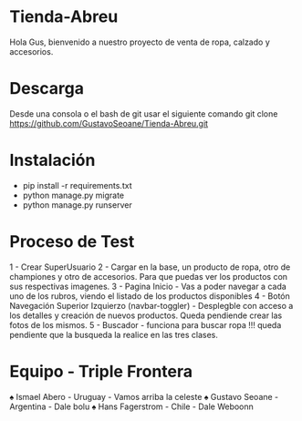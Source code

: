 # Tienda-Abreu
Hola Gus, bienvenido a nuestro proyecto de venta de ropa, calzado y accesorios.

# Descarga
Desde una consola o el bash de git usar el siguiente comando
    git clone https://github.com/GustavoSeoane/Tienda-Abreu.git
       
# Instalación
* pip install -r requirements.txt
* python manage.py migrate
* python manage.py runserver

# Proceso de Test
1 - Crear SuperUsuario
2 - Cargar en la base, un producto de ropa, otro de championes y otro de accesorios. Para que puedas ver los productos con sus respectivas imagenes. 
3 - Pagina Inicio - Vas a poder navegar a cada uno de los rubros, viendo el listado de los productos disponibles
4 - Botón Navegación Superior Izquierzo (navbar-toggler) - Desplegble con acceso a los detalles y creación de nuevos productos. Queda pendiende crear las fotos de los mismos.
5 - Buscador - funciona para buscar ropa !!! queda pendiente que la busqueda la realice en las tres clases. 

# Equipo - Triple Frontera
♠ Ismael Abero - Uruguay - Vamos arriba la celeste
♠ Gustavo Seoane - Argentina - Dale bolu
♠ Hans Fagerstrom - Chile - Dale Weboonn
